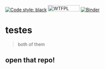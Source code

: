 [![Code style: black](https://img.shields.io/badge/code%20style-black-000000.svg)](https://github.com/psf/black)
<a href="http://www.wtfpl.net/"><img src="http://www.wtfpl.net/wp-content/uploads/2012/12/wtfpl-badge-4.png" width="100" height="20" alt="WTFPL" /></a>
[![Binder](https://mybinder.org/badge_logo.svg)](https://mybinder.org/v2/gh/matthewbegun/testes/main)

# testes
> both of them

## open that repo!

